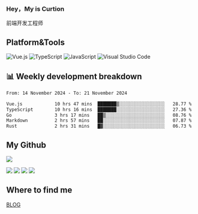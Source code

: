 ### Hey，My is Curtion
前端开发工程师
## Platform&Tools

![Vue.js](https://img.shields.io/badge/-Vue.js-4FC08D?style=flat-square&logo=Vue.js&logoColor=white)
![TypeScript](https://img.shields.io/badge/-TypeScript-007ACC?style=flat-square&logo=typescript&logoColor=white)
![JavaScript](https://img.shields.io/badge/-JavaScript-F7DF1E?style=flat-square&logo=javascript&logoColor=black)
![Visual Studio Code](https://img.shields.io/badge/-VSCode-007ACC?style=flat-square&logo=Visual-Studio-Code&logoColor=white)

## 📊 Weekly development breakdown

<!--START_SECTION:waka-->

```txt
From: 14 November 2024 - To: 21 November 2024

Vue.js            10 hrs 47 mins  ███████▒░░░░░░░░░░░░░░░░░   28.77 %
TypeScript        10 hrs 16 mins  ███████░░░░░░░░░░░░░░░░░░   27.36 %
Go                3 hrs 17 mins   ██▒░░░░░░░░░░░░░░░░░░░░░░   08.76 %
Markdown          2 hrs 57 mins   ██░░░░░░░░░░░░░░░░░░░░░░░   07.87 %
Rust              2 hrs 31 mins   █▓░░░░░░░░░░░░░░░░░░░░░░░   06.73 %
```

<!--END_SECTION:waka-->

## My Github

![](http://github-profile-summary-cards.vercel.app/api/cards/profile-details?username=curtion&theme=nord_bright)

![](http://github-profile-summary-cards.vercel.app/api/cards/stats?username=curtion&theme=nord_bright)
![](http://github-profile-summary-cards.vercel.app/api/cards/productive-time?username=curtion&theme=nord_bright&utcOffset=8)
![](http://github-profile-summary-cards.vercel.app/api/cards/repos-per-language?username=curtion&theme=nord_bright)
![](http://github-profile-summary-cards.vercel.app/api/cards/most-commit-language?username=curtion&theme=nord_bright)

## Where to find me

[BLOG](https://blog.3gxk.net)
